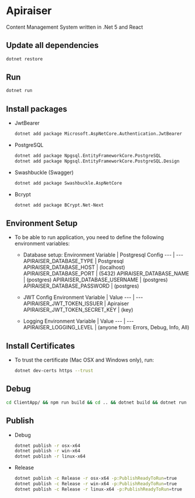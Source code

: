 # Apiraiser

Content Management System written in .Net 5 and React

## Update all dependencies

```bash
dotnet restore
```

## Run

```bash
dotnet run
```

## Install packages

- JwtBearer

  ```bash
  dotnet add package Microsoft.AspNetCore.Authentication.JwtBearer
  ```

- PostgreSQL

  ```bash
  dotnet add package Npgsql.EntityFrameworkCore.PostgreSQL
  dotnet add package Npgsql.EntityFrameworkCore.PostgreSQL.Design
  ```

- Swashbuckle (Swagger)

  ```bash
  dotnet add package Swashbuckle.AspNetCore
  ```

- Bcrypt
  ```bash
  dotnet add package BCrypt.Net-Next
  ```

## Environment Setup

- To be able to run application, you need to define the following environment variables:

  - Database setup:
    Environment Variable | Postgresql Config
    --- | ---
    APIRAISER_DATABASE_TYPE | Postgresql
    APIRAISER_DATABASE_HOST | (localhost)
    APIRAISER_DATABASE_PORT | (5432)
    APIRAISER_DATABASE_NAME | (postgres)
    APIRAISER_DATABASE_USERNAME | (postgres)
    APIRAISER_DATABASE_PASSWORD | (postgres)

  - JWT Config
    Environment Variable | Value
    --- | ---  
    APIRAISER_JWT_TOKEN_ISSUER | Apiraiser
    APIRAISER_JWT_TOKEN_SECRET_KEY | (key)

  - Logging
    Environment Variable | Value
    --- | ---
    APIRAISER_LOGGING_LEVEL | (anyone from: Errors, Debug, Info, All)

## Install Certificates

- To trust the certificate (Mac OSX and Windows only), run:
  ```bash
  dotnet dev-certs https --trust
  ```

## Debug

```bash
cd ClientApp/ && npm run build && cd .. && dotnet build && dotnet run
```

## Publish

- Debug
  ```bash
  dotnet publish -r osx-x64
  dotnet publish -r win-x64
  dotnet publish -r linux-x64
  ```
- Release
  ```bash
  dotnet publish -c Release -r osx-x64 -p:PublishReadyToRun=true
  dotnet publish -c Release -r win-x64 -p:PublishReadyToRun=true
  dotnet publish -c Release -r linux-x64 -p:PublishReadyToRun=true
  ```
